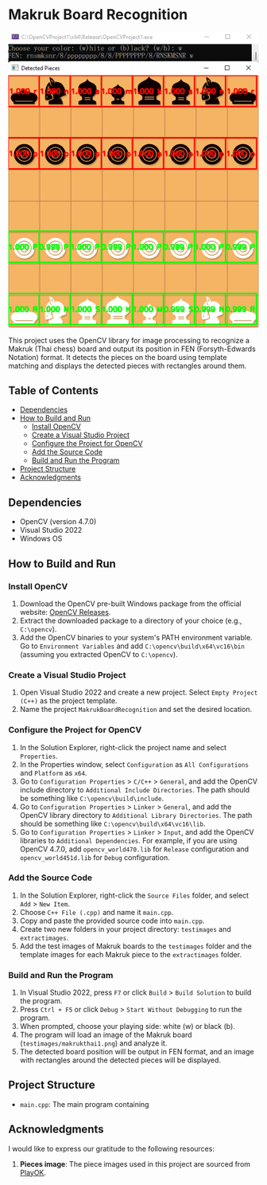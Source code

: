 # Makruk Board Recognition

![Makruk Board Recognition Screenshot](https://raw.githubusercontent.com/natstpt/Makrukthai-Board-Recognition/main/screencapture1.png)

This project uses the OpenCV library for image processing to recognize a Makruk (Thai chess) board and output its position in FEN (Forsyth-Edwards Notation) format. It detects the pieces on the board using template matching and displays the detected pieces with rectangles around them.

## Table of Contents

- [Dependencies](#dependencies)
- [How to Build and Run](#how-to-build-and-run)
  - [Install OpenCV](#install-openCV)
  - [Create a Visual Studio Project](#create-a-visual-studio-project)
  - [Configure the Project for OpenCV](#configure-the-project-for-opencv)
  - [Add the Source Code](#add-the-source-code)
  - [Build and Run the Program](#build-and-run-the-program)
- [Project Structure](#project-structure)
- [Acknowledgments](#acknowledgments)

## Dependencies

- OpenCV (version 4.7.0)
- Visual Studio 2022
- Windows OS

## How to Build and Run

### Install OpenCV

1. Download the OpenCV pre-built Windows package from the official website: [OpenCV Releases](https://opencv.org/releases/).
2. Extract the downloaded package to a directory of your choice (e.g., `C:\opencv`).
3. Add the OpenCV binaries to your system's PATH environment variable. Go to `Environment Variables` and add `C:\opencv\build\x64\vc16\bin` (assuming you extracted OpenCV to `C:\opencv`).

### Create a Visual Studio Project

1. Open Visual Studio 2022 and create a new project. Select `Empty Project (C++)` as the project template.
2. Name the project `MakrukBoardRecognition` and set the desired location.

### Configure the Project for OpenCV

1. In the Solution Explorer, right-click the project name and select `Properties`.
2. In the Properties window, select `Configuration` as `All Configurations` and `Platform` as `x64`.
3. Go to `Configuration Properties` > `C/C++` > `General`, and add the OpenCV include directory to `Additional Include Directories`. The path should be something like `C:\opencv\build\include`.
4. Go to `Configuration Properties` > `Linker` > `General`, and add the OpenCV library directory to `Additional Library Directories`. The path should be something like `C:\opencv\build\x64\vc16\lib`.
5. Go to `Configuration Properties` > `Linker` > `Input`, and add the OpenCV libraries to `Additional Dependencies`. For example, if you are using OpenCV 4.7.0, add `opencv_world470.lib` for `Release` configuration and `opencv_world451d.lib` for `Debug` configuration.

### Add the Source Code

1. In the Solution Explorer, right-click the `Source Files` folder, and select `Add` > `New Item`.
2. Choose `C++ File (.cpp)` and name it `main.cpp`.
3. Copy and paste the provided source code into `main.cpp`.
4. Create two new folders in your project directory: `testimages` and `extractimages`.
5. Add the test images of Makruk boards to the `testimages` folder and the template images for each Makruk piece to the `extractimages` folder.

### Build and Run the Program

1. In Visual Studio 2022, press `F7` or click `Build` > `Build Solution` to build the program.
2. Press `Ctrl + F5` or click `Debug` > `Start Without Debugging` to run the program.
3. When prompted, choose your playing side: white (w) or black (b).
4. The program will load an image of the Makruk board (`testimages/makrukthai1.png`) and analyze it.
5. The detected board position will be output in FEN format, and an image with rectangles around the detected pieces will be displayed.

## Project Structure

- `main.cpp`: The main program containing

## Acknowledgments

I would like to express our gratitude to the following resources:

1. **Pieces image**: The piece images used in this project are sourced from [PlayOK](https://www.playok.com/th/makruk/).
